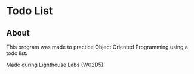 # Todo List

## About

This program was made to practice Object Oriented Programming using a todo list.

Made during Lighthouse Labs (W02D5).

